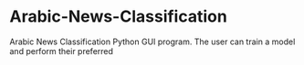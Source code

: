 # Arabic-News-Classification
Arabic News Classification Python GUI program. The user can train a model and perform their preferred 
